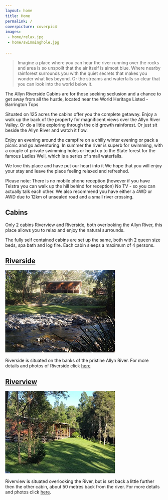 ```yaml
---
layout: home
title: Home
permalink: /
coverpicture: coverpic4
images:
 - home/relax.jpg
 - home/swimminghole.jpg
 
---
```



> Imagine a place where you can hear the river running over the rocks and area is so unspoilt that the air itself is almost blue. Where nearby rainforest surrounds you with the quiet secrets that makes you wonder what lies beyond. Or the streams and waterfalls so clear that you can look into the world below it.

The Allyn Riverside Cabins are for those seeking seclusion and a chance to get away from all the hustle, located near the World Heritage Listed - Barrington Tops

Situated on 125 acres the cabins offer you the complete getaway.  Enjoy a walk up the back of the property for magnificent views over the Allyn River Valley. Or do a little exploring through the old growth rainforest. Or just sit beside the Allyn River and watch it flow.


Enjoy an evening around the campfire on a chilly winter evening or pack a picnic and go adventuring.
In summer the river is superb for swimming, with a couple of private swimming holes or head up to the 
State forest for the famous Ladies Well, which is a series of small waterfalls.


We love this place and have put our heart into it
We hope that you will enjoy your stay and leave the place feeling relaxed and refreshed.

Please note: There is no mobile phone reception (however if you have Telstra you can walk up the hill behind for reception) No TV - so you can actually talk each other.  We also recommend you have either a 4WD or AWD due to 12km of unsealed road and a small river crossing.

## Cabins

Only 2 cabins Riverview and Riverside, both overlooking the Allyn River, this place allows you to relax and enjoy the natural surrounds.

The fully self contained cabins are set up the same, both with 2 queen size beds, spa bath and log fire. Each cabin sleeps a maximum of 4 persons.

<div class="row">
<div class="col-md-5">
<h2><a title="Riverside Cabin" href="/cabins/riverside">Riverside</a></h2>

  <p>
      <a href="/img/home/riverside.jpg" data-gallery><img src="/img/thumbnails/home/riverside.jpg" class="img-responsive img-thumbnail"></a>
  </p>

  <p>Riverside is situated on the banks of the pristine Allyn River. For more details and photos of Riverside click <a title="Riverside Cabin" href="#">here</a>
  </p>

</div>

<div class="col-md-5 col-md-offset-1">
 <h2><a title="Riverview Cabin" href="/cabins/riverview">Riverview</a></h2>
<p>
 <a href="/img/home/riverview.jpg" data-gallery><img src="/img/thumbnails/home/riverview.jpg" class="img-responsive img-thumbnail"></a>
</p>

Riverview is situated overlooking the River, but is set
back a little further then the other cabin, about 50 metres back from the river. For more details and photos click <a title="Riverview Cabin" href="/cabins/riverview">here</a>.
</p>
</div>
</div>
